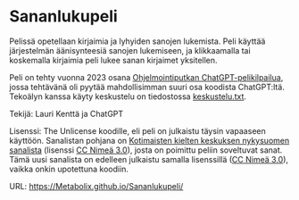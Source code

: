 # Sananlukupeli

Pelissä opetellaan kirjaimia ja lyhyiden sanojen lukemista. Peli käyttää järjestelmän äänisynteesiä sanojen lukemiseen, ja klikkaamalla tai koskemalla kirjaimia peli lukee sanan kirjaimet yksitellen.

Peli on tehty vuonna 2023 osana [Ohjelmointiputkan ChatGPT-pelikilpailua](https://www.ohjelmointiputka.net/kilpailut/), jossa tehtävänä oli pyytää mahdollisimman suuri osa koodista ChatGPT:ltä. Tekoälyn kanssa käyty keskustelu on tiedostossa [keskustelu.txt](keskustelu.txt).

Tekijä: Lauri Kenttä ja ChatGPT

Lisenssi: The Unlicense koodille, eli peli on julkaistu täysin vapaaseen käyttöön. Sanalistan pohjana on [Kotimaisten kielten keskuksen nykysuomen sanalista](https://kaino.kotus.fi/sanat/nykysuomi/) (lisenssi [CC Nimeä 3.0](http://creativecommons.org/licenses/by/3.0/)), josta on poimittu peliin soveltuvat sanat. Tämä uusi sanalista on edelleen julkaistu samalla lisenssillä ([CC Nimeä 3.0](http://creativecommons.org/licenses/by/3.0/)), vaikka onkin upotettuna koodiin.

URL: https://Metabolix.github.io/Sananlukupeli/
